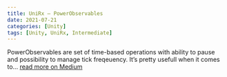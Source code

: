 ```yaml
---
title: UniRx — PowerObservables
date: 2021-07-21
categories: [Unity]
tags: [Unity, UniRx, Intermediate]
---
```


PowerObservables are set of time-based operations with ability to pause and possibility to manage tick freqeuency. It’s pretty usefull when it comes to... [read more on Medium](https://medium.com/@gbrosgames/unirx-powerobservables-f709069def1b)